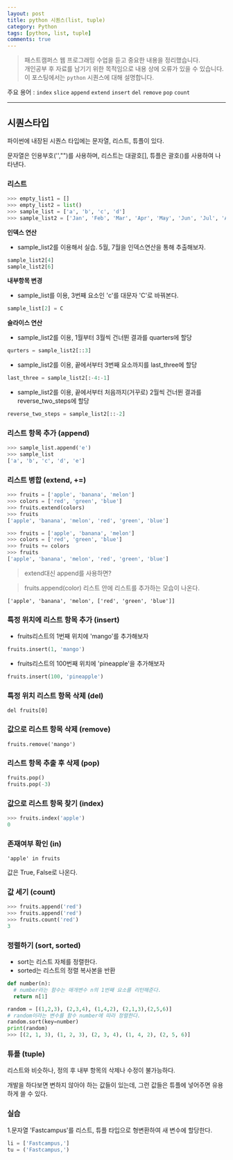 ```yaml
---
layout: post
title: python 시퀀스(list, tuple)
category: Python
tags: [python, list, tuple]
comments: true
---
```


> 패스트캠퍼스 웹 프로그래밍 수업을 듣고 중요한 내용을 정리했습니다.     
개인공부 후 자료를 남기기 위한 목적임으로 내용 상에 오류가 있을 수 있습니다.      
> 이 포스팅에서는 `python` 시퀀스에 대해 설명합니다.

주요 용어 :  `index` `slice` `append` `extend` `insert` `del` `remove` `pop` `count`

<hr>

## 시퀀스타입

파이썬에 내장된 시퀀스 타입에는 문자열, 리스트, 튜플이 있다.

문자열은 인용부호('',"")를 사용하며, 리스트는 대괄호[], 튜플은 괄호()를 사용하여 나타낸다.


### 리스트

```python
>>> empty_list1 = []
>>> empty_list2 = list()
>>> sample_list = ['a', 'b', 'c', 'd']
>>> sample_list2 = ['Jan', 'Feb', 'Mar', 'Apr', 'May', 'Jun', 'Jul', 'Aug', 'Sep', 'Oct', 'Nov', 'Dec']
```

**인덱스 연산**

* sample_list2를 이용해서 실습. 5월, 7월을 인덱스연산을 통해 추출해보자.

```python
sample_list2[4]
sample_list2[6]
```


**내부항목 변경**
* sample_list를 이용, 3번째 요소인 'c'를 대문자 'C'로 바꿔본다.

```python
sample_list[2] = C

```

**슬라이스 연산**
* sample_list2를 이용, 1월부터 3월씩 건너뛴 결과를 quarters에 할당

```python
qurters = sample_list2[::3]
```

* sample_list2를 이용, 끝에서부터 3번째 요소까지를 last_three에 할당

```python
last_three = sample_list2[:-4:-1]
```

* sample_list2를 이용, 끝에서부터 처음까지(거꾸로) 2월씩 건너뛴 결과를 reverse_two_steps에 할당

```python
reverse_two_steps = sample_list2[::-2]
```

### 리스트 항목 추가 (append)

```python
>>> sample_list.append('e')
>>> sample_list
['a', 'b', 'c', 'd', 'e']
```

### 리스트 병합 (extend, +=)

```python
>>> fruits = ['apple', 'banana', 'melon']
>>> colors = ['red', 'green', 'blue']
>>> fruits.extend(colors)
>>> fruits
['apple', 'banana', 'melon', 'red', 'green', 'blue']
```

```python
>>> fruits = ['apple', 'banana', 'melon']
>>> colors = ['red', 'green', 'blue']
>>> fruits += colors
>>> fruits
['apple', 'banana', 'melon', 'red', 'green', 'blue']
```

> extend대신 append를 사용하면?

> fruits.append(color) 리스트 안에 리스트를 추가하는 모습이 나온다.

`['apple', 'banana', 'melon', ['red', 'green', 'blue']]`

### 특정 위치에 리스트 항목 추가 (insert)

* fruits리스트의 1번째 위치에 'mango'를 추가해보자

```python
fruits.insert(1, 'mango')
```

* fruits리스트의 100번째 위치에 'pineapple'을 추가해보자

```python
fruits.insert(100, 'pineapple')
```

### 특정 위치 리스트 항목 삭제 (del)

`del fruits[0]`

### 값으로 리스트 항목 삭제 (remove)

`fruits.remove('mango')`

### 리스트 항목 추출 후 삭제 (pop)

```python
fruits.pop()
fruits.pop(-3)
```

### 값으로 리스트 항목 찾기 (index)

```python
>>> fruits.index('apple')
0
```

### 존재여부 확인 (in)

`'apple' in fruits`

값은 True, False로 나온다.

### 값 세기 (count)

```python
>>> fruits.append('red')
>>> fruits.append('red')
>>> fruits.count('red')
3
```

### 정렬하기 (sort, sorted)

* sort는 리스트 자체를 정렬한다.
* sorted는 리스트의 정렬 복사본을 반환

```python
def number(n):
  # number라는 함수는 매개변수 n의 1번째 요소를 리턴해준다.
  return n[1]

random = [(1,2,3), (2,3,4), (1,4,2), (2,1,3),(2,5,6)]
# random이라는 변수를 함수 number에 따라 정렬한다.
random.sort(key=number)
print(random)
>>> [(2, 1, 3), (1, 2, 3), (2, 3, 4), (1, 4, 2), (2, 5, 6)]
```

### 튜플 (tuple)

리스트와 비슷하나, 정의 후 내부 항목의 삭제나 수정이 불가능하다.

개발을 하다보면 변하지 않아야 하는 값들이 있는데, 그런 값들은 튜플에 넣어주면 유용하게 쓸 수 있다.




### 실습
1.문자열 'Fastcampus'를 리스트, 튜플 타입으로 형변환하여 새 변수에 할당한다.

```python
li = ['Fastcampus,']
tu = ('Fastcampus,')
```
